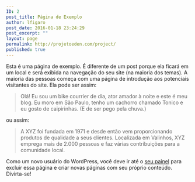```yaml
---
ID: 2
post_title: Página de Exemplo
author: lfigaro
post_date: 2016-01-18 23:24:29
post_excerpt: ""
layout: page
permalink: http://projetoeden.com/project/
published: true
---
```

Esta é uma página de exemplo. É diferente de um post porque ela ficará em um local e será exibida na navegação do seu site (na maioria dos temas). A maioria das pessoas começa com uma página de introdução aos potenciais visitantes do site. Ela pode ser assim:

<blockquote>Olá! Eu sou um bike courrier de dia, ator amador à noite e este é meu blog. Eu moro em São Paulo, tenho um cachorro chamado Tonico e eu gosto de caipirinhas. (E de ser pego pela chuva.)</blockquote>

ou assim:

<blockquote>A XYZ foi fundada em 1971 e desde então vem proporcionando produtos de qualidade a seus clientes. Localizada em Valinhos, XYZ emprega mais de 2.000 pessoas e faz várias contribuições para a comunidade local.</blockquote>
Como um novo usuário do WordPress, você deve ir até o <a href="http://projetoeden.com/project/wp-admin/">seu painel</a> para excluir essa página e criar novas páginas com seu próprio conteúdo. Divirta-se!